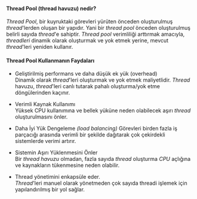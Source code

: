 #### Thread Pool (thread havuzu) nedir?
_Thread Pool_, bir kuyruktaki görevleri yürüten önceden oluşturulmuş _thread_'lerden oluşan bir yapıdır. Yani bir _thread pool_ önceden oluşturulmuş belirli sayıda _thread_'e sahiptir. _Thread pool_ verimliliği arttırmak amacıyla, _threadleri_ dinamik olarak oluşturmak ve yok etmek yerine, mevcut _thread_'leri yeniden kullanır.

#### Thread Pool Kullanmanın Faydaları
- Geliştirilmiş performans ve daha düşük ek yük (overhead)<br>
Dinamik olarak _thread_'leri oluşturmak ve yok etmek maliyetlidir. _Thread_ havuzu, _thread_'leri canlı tutarak pahalı oluşturma/yok etme döngülerinden kaçınır.

- Verimli Kaynak Kullanımı <br>
Yüksek CPU kullanımına ve bellek yüküne neden olabilecek aşırı _thread_ oluşturulmasını önler.

- Daha İyi Yük Dengeleme _(load balancing)_
Görevleri birden fazla iş parçacığı arasında verimli bir şekilde dağıtarak çok çekirdekli sistemlerde verimi artırır.

- Sistemin Aşırı Yüklenmesini Önler<br>
Bir _thread havuzu_ olmadan, fazla sayıda _thread_ oluşturma _CPU_ açlığına ve kaynakların tükenmesine neden olabilir.

- Thread yönetimini enkapsüle eder. <br>
_Thread_'leri manuel olarak yönetmeden çok sayıda threadi işlemek için yapılandırılmış bir yol sağlar.
